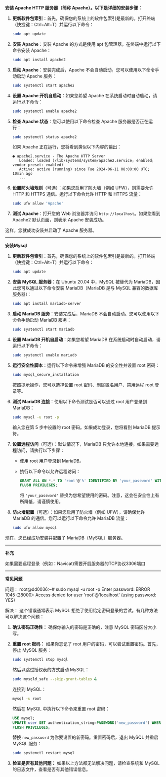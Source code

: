 **安装 Apache HTTP 服务器（简称 Apache）。以下是详细的安装步骤：**

1. **更新软件包索引**：首先，确保您的系统上的软件包索引是最新的。打开终端（快捷键：Ctrl+Alt+T）并运行以下命令：

   ```bash
   sudo apt update
   ```

2. **安装 Apache**：安装 Apache 的方式是使用 apt 包管理器。在终端中运行以下命令安装 Apache：

   ```bash
   sudo apt install apache2
   ```

3. **启动 Apache**：安装完成后，Apache 不会自动启动。您可以使用以下命令手动启动 Apache 服务：

   ```bash
   sudo systemctl start apache2
   ```

4. **设置 Apache 开机自启动**：如果您希望 Apache 在系统启动时自动启动，请运行以下命令：

   ```bash
   sudo systemctl enable apache2
   ```

5. **检查 Apache 状态**：您可以使用以下命令检查 Apache 服务器是否正在运行：

   ```bash
   sudo systemctl status apache2
   ```

   如果 Apache 正在运行，您将看到类似以下内容的输出：

   ```
   ● apache2.service - The Apache HTTP Server
      Loaded: loaded (/lib/systemd/system/apache2.service; enabled; vendor preset: enabled)
      Active: active (running) since Tue 2024-06-11 08:00:00 UTC; 10min ago
      ...
   ```

6. **设置防火墙规则**（可选）：如果您启用了防火墙（例如 UFW），则需要允许 HTTP 和 HTTPS 通信。运行以下命令允许 HTTP 和 HTTPS 流量：

   ```bash
   sudo ufw allow 'Apache'
   ```

7. **测试 Apache**：打开您的 Web 浏览器并访问 `http://localhost`。如果您看到 Apache2 默认页面，则表示 Apache 安装成功。

这样，您就成功安装并启动了 Apache 服务器。

---

**安装Mysql**

1. **更新软件包索引**：首先，确保您的系统上的软件包索引是最新的。打开终端（快捷键：Ctrl+Alt+T）并运行以下命令：

   ```bash
   sudo apt update
   ```

2. **安装 MySQL 服务器**：在 Ubuntu 20.04 中，MySQL 被替代为 MariaDB，因此您可以通过以下命令安装 MariaDB（MariaDB 是与 MySQL 兼容的数据库服务器）：

   ```bash
   sudo apt install mariadb-server
   ```

3. **启动 MariaDB 服务**：安装完成后，MariaDB 不会自动启动。您可以使用以下命令手动启动 MariaDB 服务：

   ```bash
   sudo systemctl start mariadb
   ```

4. **设置 MariaDB 开机自启动**：如果您希望 MariaDB 在系统启动时自动启动，请运行以下命令：

   ```bash
   sudo systemctl enable mariadb
   ```

5. **运行安全性脚本**：运行以下命令来增强 MariaDB 的安全性并设置 root 密码：

   ```bash
   sudo mysql_secure_installation
   ```

   按照提示操作，您可以选择设置 root 密码、删除匿名用户、禁用远程 root 登录等。

6. **测试 MariaDB 连接**：使用以下命令测试是否可以通过 root 用户登录到 MariaDB：

   ```bash
   sudo mysql -u root -p
   ```

   输入您在第 5 步中设置的 root 密码。如果成功登录，您将看到 MariaDB 提示符。

7. **设置远程访问**（可选）：默认情况下，MariaDB 只允许本地连接。如果需要远程访问，请执行以下步骤：

   - 使用 root 用户登录到 MariaDB。
   - 执行以下命令以允许远程访问：

     ```sql
     GRANT ALL ON *.* TO 'root'@'%' IDENTIFIED BY 'your_password' WITH GRANT OPTION;
     FLUSH PRIVILEGES;
     ```

     将 `'your_password'` 替换为您希望使用的密码。注意，这会在安全性上有所降低，请谨慎使用。

8. **防火墙配置**（可选）：如果您启用了防火墙（例如 UFW），请确保允许 MariaDB 的通信。您可以运行以下命令允许 MariaDB 流量：

   ```bash
   sudo ufw allow mysql
   ```

现在，您已经成功安装并配置了 MariaDB（MySQL）服务器。

---

**补充**

如果需要远程登录（例如：Navicat)需要开启服务器的TCP协议3306端口

---

**常见问题**

问题：
root@dd0036:~# sudo mysql -u root -p
Enter password: 
ERROR 1045 (28000): Access denied for user 'root'@'localhost' (using password: YES)

解决：
这个错误通常表示 MySQL 拒绝了使用给定密码登录的尝试。有几种方法可以解决这个问题：

1. **确认密码正确性：** 确保你输入的密码是正确的，注意 MySQL 密码区分大小写。

2. **重置 root 密码：** 如果你忘记了 root 用户的密码，可以尝试重置密码。首先，停止 MySQL 服务：

   ```bash
   sudo systemctl stop mysql
   ```

   然后以跳过授权表的方式启动 MySQL：

   ```bash
   sudo mysqld_safe --skip-grant-tables &
   ```

   连接到 MySQL：

   ```bash
   mysql -u root
   ```

   然后在 MySQL 中执行以下命令来重置 root 密码：

   ```sql
   USE mysql;
   UPDATE user SET authentication_string=PASSWORD('new_password') WHERE User='root';
   FLUSH PRIVILEGES;
   ```

   替换 `new_password` 为你要设置的新密码。重置密码后，退出 MySQL 并重启 MySQL 服务：

   ```bash
   sudo systemctl restart mysql
   ```

3. **检查是否有其他问题：** 如果以上方法都无法解决问题，请检查系统和 MySQL 的日志文件，查看是否有其他错误信息。
